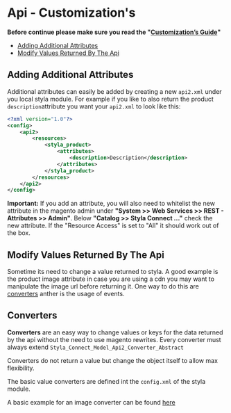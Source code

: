 # Api - Customization's

**Before continue please make sure you read the "[Customization’s Guide](./../customization.md)"**

* [Adding Additional Attributes](#adding-additional-attributes)
* [Modify Values Returned By The Api](#modify-values-returned-by-the-api)


## Adding Additional Attributes

Additional attributes can easily be added by creating a new `api2.xml` under you local styla module.
For example if you like to also return the product `description`attribute you want your `api2.xml` to look like this:
```xml
<?xml version="1.0"?>
<config>
    <api2>
        <resources>
            <styla_product>
                <attributes>
                    <description>Description</description>
                </attributes>
            </styla_product>
        </resources>
    </api2>
</config>
```
**Important:** If you add an attribute, you will also need to whitelist the new attribute in the magento admin under
**"System >> Web Services >> REST - Attributes >> Admin"**. Below **"Catalog >> Styla Connect ..."** 
check the new attribute. If the "Resource Access" is set to "All" it should work out of the box.


## Modify Values Returned By The Api

Sometime its need to change a value returned to styla.
A good example is the product image attribute in case you are using a cdn you may want to manipulate the image url
before returning it. One way to do this are [converters](#converters) anther is the usage of events.

## Converters
**Converters** are an easy way to change values or keys for the data returned by the api without the need to use magento rewrites.
Every converter must always extend `Styla_Connect_Model_Api2_Converter_Abstract`

Converters do not return a value but change the object itself to allow max flexibility.

The basic value converters are defined int the `config.xml` of the styla module.

A basic example for an image converter can be found [here](/example/converter-image.md)
